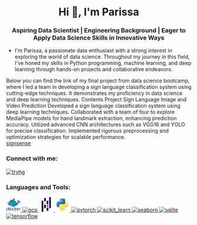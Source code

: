 <h1 align="center">Hi 👋, I'm Parissa</h1>
<h3 align="center">Aspiring Data Scientist | Engineering Background | Eager to Apply Data Science Skills in Innovative Ways</h3>

- I'm Parissa, a passionate data enthusiast with a strong interest in exploring the world of data science. Throughout my journey in this field, I've honed my skills in Python programming, machine learning, and deep learning through hands-on projects and collaborative endeavors. 

Below you can find the link of my final project from data science bootcamp, where I led a team in developing a sign language classification system using cutting-edge techniques. It demonstrates my proficiency in data science and deep learning techniques. Contents Project Sign Language Image and Video Prediction Developed a sign language classification system using deep learning techniques. Collaborated with a team of four to explore MediaPipe models for hand landmark extraction, enhancing prediction accuracy. Utilized advanced CNN architectures such as VGG16 and YOLO for precise classification. Implemented rigorous preprocessing and optimization strategies for scalable performance. </br>
[signsense](https://github.com/ParissaPeimaniyfard/signsense.git)

<h3 align="left">Connect with me:</h3>
<p align="left">
<a href="https://www.linkedin.com/in/parissa-peimaniyfard" target="blank"><img align="center" src="https://raw.githubusercontent.com/rahuldkjain/github-profile-readme-generator/master/src/images/icons/Social/linked-in-alt.svg" alt="tryhg" height="30" width="40" /></a>
</p>

<h3 align="left">Languages and Tools:</h3>
<p align="left"> <a href="https://www.docker.com/" target="_blank" rel="noreferrer"> <img src="https://raw.githubusercontent.com/devicons/devicon/master/icons/docker/docker-original-wordmark.svg" alt="docker" width="40" height="40"/> </a> <a href="https://cloud.google.com" target="_blank" rel="noreferrer"> <img src="https://www.vectorlogo.zone/logos/google_cloud/google_cloud-icon.svg" alt="gcp" width="40" height="40"/> </a> <a href="https://pandas.pydata.org/" target="_blank" rel="noreferrer"> <img src="https://raw.githubusercontent.com/devicons/devicon/2ae2a900d2f041da66e950e4d48052658d850630/icons/pandas/pandas-original.svg" alt="pandas" width="40" height="40"/> </a> <a href="https://www.python.org" target="_blank" rel="noreferrer"> <img src="https://raw.githubusercontent.com/devicons/devicon/master/icons/python/python-original.svg" alt="python" width="40" height="40"/> </a> <a href="https://pytorch.org/" target="_blank" rel="noreferrer"> <img src="https://www.vectorlogo.zone/logos/pytorch/pytorch-icon.svg" alt="pytorch" width="40" height="40"/> </a> <a href="https://scikit-learn.org/" target="_blank" rel="noreferrer"> <img src="https://upload.wikimedia.org/wikipedia/commons/0/05/Scikit_learn_logo_small.svg" alt="scikit_learn" width="40" height="40"/> </a> <a href="https://seaborn.pydata.org/" target="_blank" rel="noreferrer"> <img src="https://seaborn.pydata.org/_images/logo-mark-lightbg.svg" alt="seaborn" width="40" height="40"/> </a> <a href="https://www.sqlite.org/" target="_blank" rel="noreferrer"> <img src="https://www.vectorlogo.zone/logos/sqlite/sqlite-icon.svg" alt="sqlite" width="40" height="40"/> </a> <a href="https://www.tensorflow.org" target="_blank" rel="noreferrer"> <img src="https://www.vectorlogo.zone/logos/tensorflow/tensorflow-icon.svg" alt="tensorflow" width="40" height="40"/> </a> </p>
